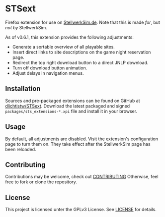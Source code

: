 # STSext

Firefox extension for use on [StellwerkSim.de][1].
Note that this is made *for*, but *not by* StellwerkSim.

As of v0.6.1, this extension provides the following adjustments:
 * Generate a sortable overview of all playable sites.
 * Insert direct links to site descriptions on the game night reservation page.
 * Redirect the top right download button to a direct JNLP download.
 * Turn off download button animation.
 * Adjust delays in navigation menus.

## Installation

Sources and pre-packaged extensions can be found on GitHub at [dlichtistw/STSext][2].
Download the latest packaged and signed `packages/sts_extensions-*.xpi` file and install it in your browser.

## Usage

By default, all adjustments are disabled.
Visit the extension's configuration page to turn them on.
They take effect after the StellwerkSim page has been reloaded.

## Contributing

Contributions may be welcome, check out [CONTRIBUTING](CONTRIBUTING.md)
Otherwise, feel free to fork or clone the repository.

## License

This project is licensed unter the GPLv3 License.
See [LICENSE](LICENSE) for details.

[1]: https://www.stellwerksim.de/
[2]: https://github.com/dlichtistw/STSext
